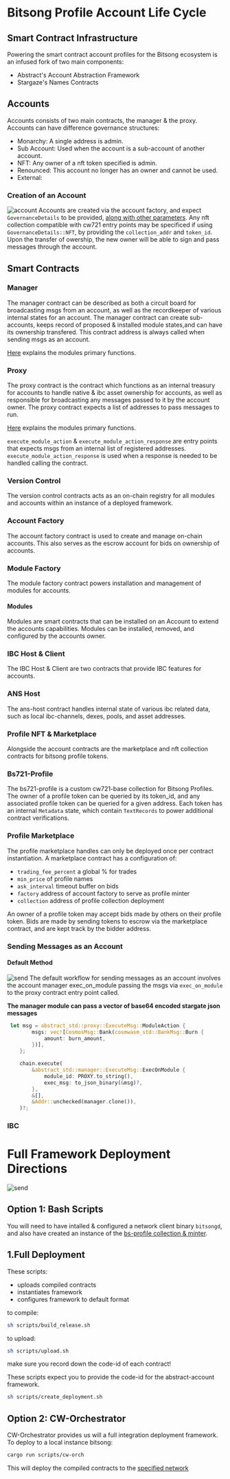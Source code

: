 # Bitsong Profile Account Life Cycle

## Smart Contract Infrastructure

Powering the smart contract account profiles for the Bitsong ecosystem is an infused fork of two main components:
- Abstract's Account Abstraction Framework
- Stargaze's Names Contracts

## Accounts
Accounts consists of two main contracts, the manager & the proxy. Accounts can have difference governance structures:

- Monarchy: A single address is admin.
- Sub Account: Used when the account is a sub-account of another account.
- NFT: Any owner of a nft token specified is admin.
- Renounced: This account no longer has an owner and cannot be used.
- External:

### Creation of an Account
![account](./images/create-account.png)
Accounts are created via the account factory, and expect `GovernanceDetails` to be provided, [along with other parameters](./contracts/native/account-factory/src/commands.rs#L43). Any nft collection compatible with cw721 entry points may be specificed if using `GovernanceDetails::NFT`, by providing the `collection_addr` and `token_id`. Upon the transfer of owership, the new owner will be able to sign and pass messages through the account. 

## Smart Contracts

### Manager 
The manager contract can be described as both a circuit board for broadcasting msgs from an account, as well as the recordkeeper of various internal states for an account. The manager contract can create sub-accounts, keeps record of proposed & installed module states,and can have its ownership transfered. This contract address is always called when sending msgs as an account. 

[Here](https://docs.abstract.money/3_framework/3_architecture.html#manager-contract) explains the modules primary functions. 

### Proxy 
The proxy contract is the contract which functions as an internal treasury for accounts to handle native & ibc asset ownership for accounts, as well as responsible for broadcasting any messages passed to it by the account owner. The proxy contract expects a list of addresses to pass messages to run.

[Here](https://docs.abstract.money/3_framework/3_architecture.html#proxy-contract) explains the modules primary functions.

`execute_module_action` & `execute_module_action_response` are entry points that expects msgs from an internal list of registered addresses. `execute_module_action_response` is used when a response is needed to be handled calling the contract. 


### Version Control 

The version control contracts acts as an on-chain registry for all modules and accounts within an instance of a deployed framework. 

### Account Factory 

The account factory contract is used to create and manage on-chain accounts. This also serves as the escrow account for bids on ownership of accounts.

### Module Factory

The module factory contract powers installation and management of modules for accounts.

#### Modules 

Modules are smart contracts that can be installed on an Account to extend the accounts capabilities. Modules can be installed, removed, and configured by the accounts owner.

### IBC Host & Client

The IBC Host & Client are two contracts that provide IBC features for accounts.

### ANS Host

The ans-host contract handles internal state of various ibc related data, such as local ibc-channels, dexes, pools, and asset addresses. 

### Profile NFT & Marketplace 

Alongside the account contracts are the marketplace and nft collection contracts for bitsong profile tokens.

### Bs721-Profile
The bs721-profile is a custom cw721-base collection for Bitsong Profiles. The owner of a profile token can be queried by its token_id, and any associated profile token can be queried for a given address. Each token has an internal `Metadata` state, which contain `TextRecords` to power additional contract verifications. 

### Profile Marketplace
The profile marketplace handles can only be deployed once per contract instantiation. A marketplace contract has a configuration of:
- `trading_fee_percent` a global % for trades
- `min_price` of profile names
- `ask_interval` timeout buffer on bids
- `factory` address of account factory to serve as profile minter 
- `collection` address of profile collection deployment

An owner of a profile token may accept bids made by others on their profile token. Bids are made by sending tokens to escrow via the marketplace contract, and are kept track by the bidder address. 

### Sending Messages as an Account

#### Default Method
![send](./images/send-msg-from-account-as-proxy.png)
The default workflow for sending messages as an account involves the account manager exec_on_module passing the msgs via `exec_on_module` to the proxy contract entry point called. 

**The manager module can pass a vector of base64 encoded stargate json messages**
```rs
 let msg = abstract_std::proxy::ExecuteMsg::ModuleAction {
        msgs: vec![CosmosMsg::Bank(cosmwasm_std::BankMsg::Burn {
            amount: burn_amount,
        })],
    };

    chain.execute(
        &abstract_std::manager::ExecuteMsg::ExecOnModule {
            module_id: PROXY.to_string(),
            exec_msg: to_json_binary(&msg)?,
        },
        &[],
        &Addr::unchecked(manager.clone()),
    )?;
```

### IBC

# Full Framework Deployment Directions
![send](./images/deployment.png)


## Option 1: Bash Scripts
You will need to have intalled & configured a network client binary `bitsongd`, and also have created an instance of the [bs-profile collection & minter](https://github.com/bitsongofficial/bs-nfts).

## 1.Full Deployment
These scripts:
-  uploads compiled contracts
-  instantiates framework 
-  configures framework to default format 

to compile:
```sh 
sh scripts/build_release.sh
```
to upload:
```sh
sh scripts/upload.sh
```
make sure you record down the code-id of each contract!

These scripts expect you to provide the code-id for the abstract-account framework.
```sh 
sh scripts/create_deployment.sh
```

## Option 2: CW-Orchestrator
CW-Orchestrator provides us will a full integration deployment framework. To deploy to a local instance bitsong:
```sh 
cargo run scripts/cw-orch
```

This will deploy the compiled contracts to the [specified network](./scripts/cw-orch/src/main.rs#L19)